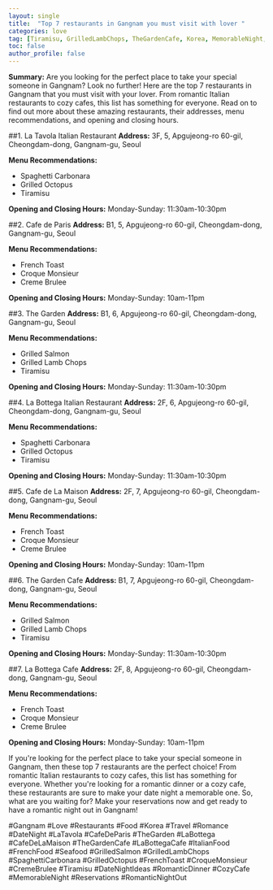 ```yaml
---
layout: single
title:  "Top 7 restaurants in Gangnam you must visit with lover "
categories: love
tag: [Tiramisu, GrilledLambChops, TheGardenCafe, Korea, MemorableNight, SpaghettiCarbonara, Love, LaBottega, DateNightIdeas, RomanticNightOut, CafeDeParis, ItalianFood, Romance, GrilledSalmon, Gangnam, TheGarden, Restaurants, CozyCafe, CremeBrulee, DateNight, RomanticDinner, GrilledOctopus, FrenchToast, CafeDeLaMaison, Food, LaTavola, LaBottegaCafe, Travel, Reservations, Seafood, FrenchFood, CroqueMonsieur]
toc: false
author_profile: false
---
```

**Summary:** Are you looking for the perfect place to take your special someone in Gangnam? Look no further! Here are the top 7 restaurants in Gangnam that you must visit with your lover. From romantic Italian restaurants to cozy cafes, this list has something for everyone. Read on to find out more about these amazing restaurants, their addresses, menu recommendations, and opening and closing hours.

##1. La Tavola Italian Restaurant 
**Address:** 
3F, 5, Apgujeong-ro 60-gil, Cheongdam-dong, Gangnam-gu, Seoul

**Menu Recommendations:** 
- Spaghetti Carbonara 
- Grilled Octopus 
- Tiramisu 

**Opening and Closing Hours:** 
Monday-Sunday: 11:30am-10:30pm

##2. Cafe de Paris 
**Address:** 
B1, 5, Apgujeong-ro 60-gil, Cheongdam-dong, Gangnam-gu, Seoul

**Menu Recommendations:** 
- French Toast 
- Croque Monsieur 
- Creme Brulee

**Opening and Closing Hours:** 
Monday-Sunday: 10am-11pm

##3. The Garden 
**Address:** 
B1, 6, Apgujeong-ro 60-gil, Cheongdam-dong, Gangnam-gu, Seoul

**Menu Recommendations:** 
- Grilled Salmon 
- Grilled Lamb Chops 
- Tiramisu 

**Opening and Closing Hours:** 
Monday-Sunday: 11:30am-10:30pm

##4. La Bottega Italian Restaurant 
**Address:** 
2F, 6, Apgujeong-ro 60-gil, Cheongdam-dong, Gangnam-gu, Seoul

**Menu Recommendations:** 
- Spaghetti Carbonara 
- Grilled Octopus 
- Tiramisu 

**Opening and Closing Hours:** 
Monday-Sunday: 11:30am-10:30pm

##5. Cafe de La Maison 
**Address:** 
2F, 7, Apgujeong-ro 60-gil, Cheongdam-dong, Gangnam-gu, Seoul

**Menu Recommendations:** 
- French Toast 
- Croque Monsieur 
- Creme Brulee 

**Opening and Closing Hours:** 
Monday-Sunday: 10am-11pm

##6. The Garden Cafe 
**Address:** 
B1, 7, Apgujeong-ro 60-gil, Cheongdam-dong, Gangnam-gu, Seoul

**Menu Recommendations:** 
- Grilled Salmon 
- Grilled Lamb Chops 
- Tiramisu 

**Opening and Closing Hours:** 
Monday-Sunday: 11:30am-10:30pm

##7. La Bottega Cafe 
**Address:** 
2F, 8, Apgujeong-ro 60-gil, Cheongdam-dong, Gangnam-gu, Seoul

**Menu Recommendations:** 
- French Toast 
- Croque Monsieur 
- Creme Brulee 

**Opening and Closing Hours:** 
Monday-Sunday: 10am-11pm

If you're looking for the perfect place to take your special someone in Gangnam, then these top 7 restaurants are the perfect choice! From romantic Italian restaurants to cozy cafes, this list has something for everyone. Whether you're looking for a romantic dinner or a cozy cafe, these restaurants are sure to make your date night a memorable one. So, what are you waiting for? Make your reservations now and get ready to have a romantic night out in Gangnam! 

#Gangnam #Love #Restaurants #Food #Korea #Travel #Romance #DateNight #LaTavola #CafeDeParis #TheGarden #LaBottega #CafeDeLaMaison #TheGardenCafe #LaBottegaCafe #ItalianFood #FrenchFood #Seafood #GrilledSalmon #GrilledLambChops #SpaghettiCarbonara #GrilledOctopus #FrenchToast #CroqueMonsieur #CremeBrulee #Tiramisu #DateNightIdeas #RomanticDinner #CozyCafe #MemorableNight #Reservations #RomanticNightOut